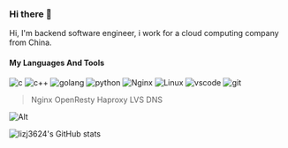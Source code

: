 ### Hi there 👋

Hi, I'm backend software engineer, i work for a cloud computing company from China. 

#### My Languages And Tools

![c](https://icongr.am/devicon/c-original.svg?size=60&color=currentColor) ![c++](https://icongr.am/devicon/cplusplus-original.svg?size=60&color=currentColor) ![golang](https://icongr.am/devicon/go-original.svg?size=60&color=currentColor) ![python](https://icongr.am/devicon/python-original.svg?size=60&color=currentColor)
![Nginx](https://icongr.am/devicon/nginx-original.svg?size=60&color=currentColor) ![Linux](https://icongr.am/devicon/linux-original.svg?size=60&color=currentColor) ![vscode](https://icongr.am/devicon/visualstudio-plain.svg?size=60&color=currentColor) ![git](https://icongr.am/devicon/git-original-wordmark.svg?size=60&color=currentColor)

> Nginx OpenResty Haproxy LVS DNS

![Alt](https://repobeats.axiom.co/api/embed/65237df4d2921e1ad3c013680cf45f95a8653ca9.svg)

![lizj3624's GitHub stats](https://github-readme-stats.vercel.app/api?username=lizj3624&show_icons=true&theme=radical)

